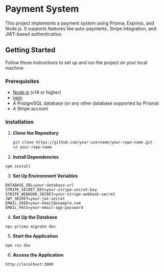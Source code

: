 # Payment System

This project implements a payment system using Prisma, Express, and Node.js. It supports features like auto-payments, Stripe integration, and JWT-based authentication.

## Getting Started

Follow these instructions to set up and run the project on your local machine.

### Prerequisites

- [Node.js](https://nodejs.org/) (v14 or higher)
- [npm](https://www.npmjs.com/)
- A PostgreSQL database (or any other database supported by Prisma)
- A Stripe account

### Installation

1. **Clone the Repository**

   ```sh
   git clone https://github.com/your-username/your-repo-name.git
   cd your-repo-name
   ```

2. **Install Dependencies**

`npm install`

3. **Set Up Environment Variables**

```
DATABASE_URL=your-database-url
STRIPE_SECRET_KEY=your-stripe-secret-key
STRIPE_WEBHOOK_SECRET=your-stripe-webhook-secret
JWT_SECRET=your-jwt-secret
EMAIL_USER=your-email@example.com
EMAIL_PASS=your-email-app-password
```

4. **Set Up the Database**

`npx prisma migrate dev`

5. **Start the Application**

`npm run dev`

6. **Access the Application**

`http://localhost:3000`
